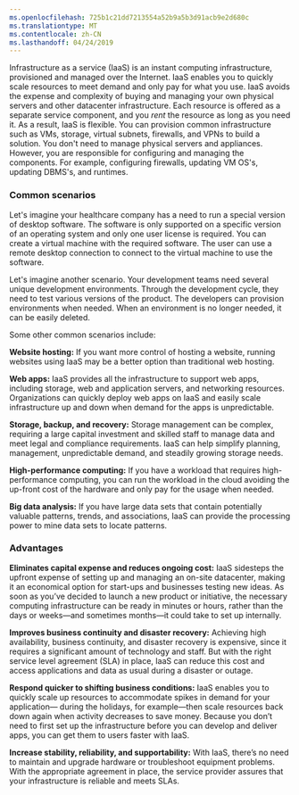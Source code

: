 ```yaml
---
ms.openlocfilehash: 725b1c21dd7213554a52b9a5b3d91acb9e2d680c
ms.translationtype: MT
ms.contentlocale: zh-CN
ms.lasthandoff: 04/24/2019
---
```

Infrastructure as a service (IaaS) is an instant computing infrastructure, provisioned and managed over the Internet. IaaS enables you to quickly scale resources to meet demand and only pay for what you use. IaaS avoids the expense and complexity of buying and managing your own physical servers and other datacenter infrastructure. Each resource is offered as a separate service component, and you *rent* the resource as long as you need it. As a result, IaaS is flexible. You can provision common infrastructure such as VMs, storage, virtual subnets, firewalls, and VPNs to build a solution. You don't need to manage physical servers and appliances. However, you are responsible for configuring and managing the components. For example, configuring firewalls, updating VM OS's, updating DBMS's, and runtimes.

### <a name="common-scenarios"></a>Common scenarios 

Let's imagine your healthcare company has a need to run a special version of desktop software. The software is only supported on a specific version of an operating system and only one user license is required. You can create a virtual machine with the required software. The user can use a remote desktop connection to connect to the virtual machine to use the software.

Let's imagine another scenario. Your development teams need several unique development environments. Through the development cycle, they need to test various versions of the product. The developers can provision environments when needed. When an environment is no longer needed, it can be easily deleted.

Some other common scenarios include:

**Website hosting:** If you want more control of hosting a website, running websites using IaaS may be a better option than traditional web hosting.

**Web apps:** IaaS provides all the infrastructure to support web apps, including storage, web and application servers, and networking resources. Organizations can quickly deploy web apps on IaaS and easily scale infrastructure up and down when demand for the apps is unpredictable.

**Storage, backup, and recovery:** Storage management can be complex, requiring a large capital investment and skilled staff to manage data and meet legal and compliance requirements. IaaS can help simplify planning, management, unpredictable demand, and steadily growing storage needs.

**High-performance computing:** If you have a workload that requires high-performance computing, you can run the workload in the cloud avoiding the up-front cost of the hardware and only pay for the usage when needed. 

**Big data analysis:** If you have large data sets that contain potentially valuable patterns, trends, and associations, IaaS can provide the processing power to mine data sets to locate patterns.

### <a name="advantages"></a>Advantages

**Eliminates capital expense and reduces ongoing cost:** IaaS sidesteps the upfront expense of setting up and managing an on-site datacenter, making it an economical option for start-ups and businesses testing new ideas. As soon as you’ve decided to launch a new product or initiative, the necessary computing infrastructure can be ready in minutes or hours, rather than the days or weeks—and sometimes months—it could take to set up internally.

**Improves business continuity and disaster recovery:** Achieving high availability, business continuity, and disaster recovery is expensive, since it requires a significant amount of technology and staff. But with the right service level agreement (SLA) in place, IaaS can reduce this cost and access applications and data as usual during a disaster or outage.

**Respond quicker to shifting business conditions:** IaaS enables you to quickly scale up resources to accommodate spikes in demand for your application— during the holidays, for example—then scale resources back down again when activity decreases to save money. Because you don’t need to first set up the infrastructure before you can develop and deliver apps, you can get them to users faster with IaaS.

**Increase stability, reliability, and supportability:** With IaaS, there’s no need to maintain and upgrade hardware or troubleshoot equipment problems. With the appropriate agreement in place, the service provider assures that your infrastructure is reliable and meets SLAs.
